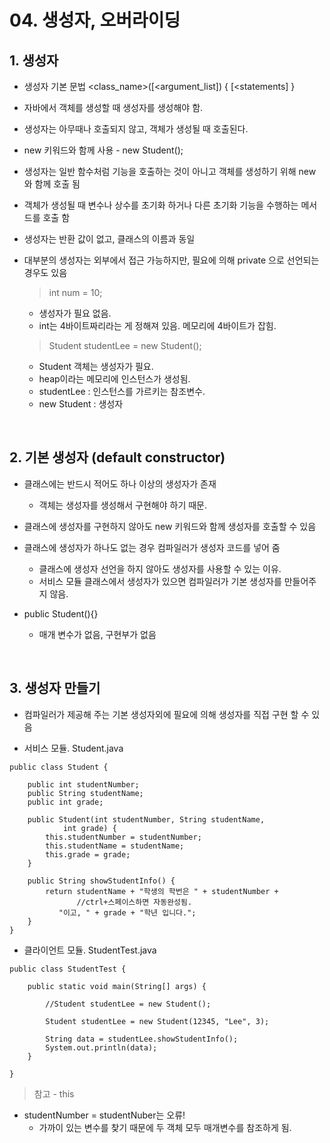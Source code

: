 # 04. 생성자, 오버라이딩

## 1. 생성자

- 생성자 기본 문법 <class_name>([<argument_list]) { [<statements] }

- 자바에서 객체를 생성할 때 생성자를 생성해야 함. 

- 생성자는 아무때나 호출되지 않고, 객체가 생성될 때 호출된다. 

- new 키워드와 함께 사용 - new Student();

- 생성자는 일반 함수처럼 기능을 호출하는 것이 아니고 객체를 생성하기 위해 new 와 함께 호출 됨

- 객체가 생성될 때 변수나 상수를 초기화 하거나 다른 초기화 기능을 수행하는 메서드를 호출 함

- 생성자는 반환 값이 없고, 클래스의 이름과 동일

- 대부분의 생성자는 외부에서 접근 가능하지만, 필요에 의해 private 으로 선언되는 경우도 있음

	> int num = 10; 
	- 생성자가 필요 없음. 
	- int는 4바이트짜리라는 게 정해져 있음. 메모리에 4바이트가 잡힘.
	> Student studentLee = new Student();
	- Student 객체는 생성자가 필요.
	- heap이라는 메모리에 인스턴스가 생성됨.
	- studentLee : 인스턴스를 가르키는 참조변수.
	- new Student : 생성자

​

## 2. 기본 생성자 (default constructor)

- 클래스에는 반드시 적어도 하나 이상의 생성자가 존재
	- 객체는 생성자를 생성해서 구현해야 하기 때문. 

- 클래스에 생성자를 구현하지 않아도 new 키워드와 함께 생성자를 호출할 수 있음

- 클래스에 생성자가 하나도 없는 경우 컴파일러가 생성자 코드를 넣어 줌
	- 클래스에 생성자 선언을 하지 않아도 생성자를 사용할 수 있는 이유.
	- 서비스 모듈 클래스에서 생성자가 있으면 컴파일러가 기본 생성자를 만들어주지 않음. 

- public Student(){}
	- 매개 변수가 없음, 구현부가 없음


​

## 3. 생성자 만들기

- 컴파일러가 제공해 주는 기본 생성자외에 필요에 의해 생성자를 직접 구현 할 수 있음

- 서비스 모듈. Student.java
```
public class Student {

	public int studentNumber;
	public String studentName;
	public int grade;
	
	public Student(int studentNumber, String studentName, 
            int grade) {
		this.studentNumber = studentNumber;
		this.studentName = studentName;
		this.grade = grade;
	}
	
	public String showStudentInfo() {
		return studentName + "학생의 학번은 " + studentNumber + 
		       //ctrl+스페이스하면 자동완성됨.
           "이고, " + grade + "학년 입니다.";
	}
}
```
- 클라이언트 모듈. StudentTest.java
```
public class StudentTest {

	public static void main(String[] args) {

		//Student studentLee = new Student();
		
		Student studentLee = new Student(12345, "Lee", 3);
		
		String data = studentLee.showStudentInfo();
		System.out.println(data);
	}

}

```

>참고 - this
- studentNumber = studentNuber는 오류!
	- 가까이 있는 변수를 찾기 때문에 두 객체 모두 매개변수를 참조하게 됨. 
